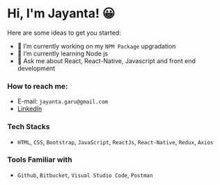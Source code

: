 # Hi, I'm Jayanta! 😀

Here are some ideas to get you started:

- 🔭 I’m currently working on my `NPM Package` upgradation
- 🌱 I’m currently learning Node js
- 💬 Ask me about React, React-Native, Javascript and front end development

### How to reach me: 
- E-mail: `jayanta.garu@gmail.com`
- [LinkedIn](https://www.linkedin.com/in/jayanta-garu-69628a13a)


### Tech Stacks
- `HTML`, `CSS`, `Bootstrap`, `JavaScript`, `ReactJs`, `React-Native`, `Redux`, `Axios`

### Tools Familiar with
- `Github`, `Bitbucket`, `Visual Studio Code`, `Postman`



